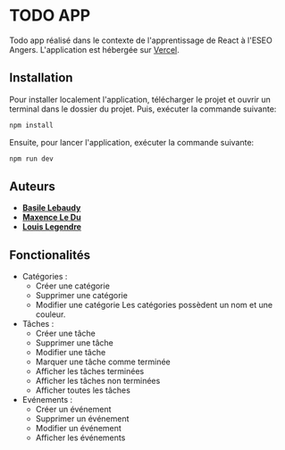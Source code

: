 # TODO APP

Todo app réalisé dans le contexte de l'apprentissage de React à l'ESEO Angers. L'application est hébergée sur [Vercel](https://react-todo-app-two-mu.vercel.app/).

## Installation

Pour installer localement l'application, télécharger le projet et ouvrir un terminal dans le dossier du projet. Puis, exécuter la commande suivante:

```bash
npm install
```

Ensuite, pour lancer l'application, exécuter la commande suivante:

```bash
npm run dev
```

## Auteurs

- [**Basile Lebaudy**](mailto:basile.lebaudy@reseau.eseo.fr)
- [**Maxence Le Du**](mailto:maxence.ledu@reseau.eseo.fr)
- [**Louis Legendre**](mailto:louis.legendre@reseau.eseo.fr)

## Fonctionalités

- Catégories :
   - Créer une catégorie
   - Supprimer une catégorie
   - Modifier une catégorie
Les catégories possèdent un nom et une couleur.
- Tâches :
   - Créer une tâche
   - Supprimer une tâche
   - Modifier une tâche
   - Marquer une tâche comme terminée
   - Afficher les tâches terminées
   - Afficher les tâches non terminées
   - Afficher toutes les tâches
- Evénements :
   - Créer un événement
   - Supprimer un événement
   - Modifier un événement
   - Afficher les événements